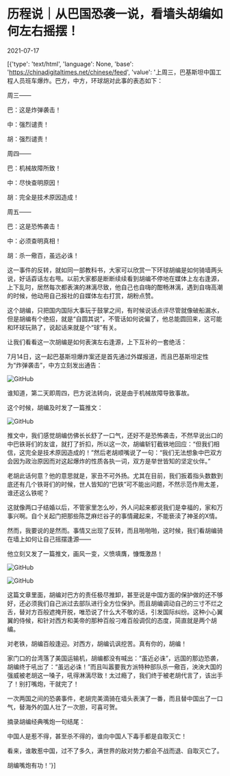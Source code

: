 # 历程说｜从巴国恐袭一说，看墙头胡编如何左右摇摆！

2021-07-17

[{'type': 'text/html', 'language': None, 'base': 'https://chinadigitaltimes.net/chinese/feed', 'value': '上周三，巴基斯坦中国工程人员班车爆炸。巴方，中方，环球胡对此事的表态如下：



周三——

巴：这是炸弹袭击！

中：强烈谴责！

胡：强烈谴责！

周四——

巴：机械故障所致！

中：尽快查明原因！

胡：完全是技术原因造成！

周五——

巴：这是恐怖袭击！

中：必须查明真相！

胡：杀一儆百，虽远必诛！



这一事件的反转，就如同一部教科书，大家可以欣赏一下环球胡编是如何骑墙两头说，好话孬话左右甩。以前大家都是断断续续看到胡编不停地在媒体上左右逢源，上下乱叼，居然每次都表演的淋漓尽致，他自己也自嗨的酣畅淋漓，遇到自嗨高潮的时候，他动用自己报社的自媒体左右打赏，胡粉点赞。

这个胡编，只把国内国际大事玩于鼓掌之间，有时候说话点评尽管就像破船漏水，但是胡编有个绝招，就是“自圆其说”，不管话如何说偏了，他总能圆回来，这可能和环球玩熟了，说起话来就是个“球”有关。

让我们看看这一次胡编是如何表演左右逢源，上下互补的一套绝活：

7月14日，这一起巴基斯坦爆炸案还是首先通过外媒报道，而且巴基斯坦定性为“炸弹袭击”，中方立刻发出通告：

![GitHub](https://cdtmedia.asuscomm.com/assets/images/e/a/ea8f9be9/53ebddcd.png)

谁知道，第二天即周四，巴方说法转向，说是由于机械故障导致事故。

这个时候，胡编及时发了一篇推文：

![GitHub](https://cdtmedia.asuscomm.com/assets/images/e/a/ea8f9be9/7dc5b783.png)

推文中，我们感觉胡编仿佛长长舒了一口气，还好不是恐怖袭击，不然早说出口的中巴铁哥们的友谊，就打了折扣，所以这一次，胡编斩钉截铁地回应：“但我们相信，这完全是技术原因造成的！”然后老胡顺嘴说了一句：“我们无法想象中巴双方会因为政治原因而对这起爆炸的性质各执一词，双方是举世皆知的坚定伙伴。”

老胡此话何意？他的意思就是，家丑不可外扬。尤其在目前，我们扳着指头数数到底还有几个铁哥们的时候，世人皆知的“巴铁”可不能出问题，不然示范作用太差，谁还这么铁呢？

这就像两口子结婚以后，不管家里怎么吵，外人问起来都说我们是幸福的，家和万事兴啊。自个关起门把那些陈芝麻烂谷子的事情藏起来，不能亵渎了神圣的X情。

然而，我要说的是然而。事情又出现了反转，而且啪啪啪，这时候，我们看胡编骑在墙上如何让自己摇摆逢源——

他立刻又发了一篇推文，画风一变，义愤填膺，慷慨激昂！

![GitHub](https://cdtmedia.asuscomm.com/assets/images/e/a/ea8f9be9/50712e66.png)

![GitHub](https://cdtmedia.asuscomm.com/assets/images/e/a/ea8f9be9/8cb90085.jpeg)

这篇文章里面，胡编对巴方的责任极尽推卸，甚至说是中国方面的保护做的还不够好，还必须我们自己派过去部队进行全方位保护。而且胡编调动自己的三寸不烂之舌，替对方百般遮掩开脱，唯恐说了什么大不敬的话，引发国际纠纷。这种小心翼翼的侍候，和针对西方和美帝的那种百般刁难百般调侃的态度，简直就是两个胡编。

对老铁，胡编百般逢迎。对西方，胡编讥讽挖苦。真有你的，胡编！

家门口的台湾落了美国运输机，胡编都没有喊出：“虽近必诛”，远国的那边恐袭，胡编终于吼出了：“虽远必诛！”而且叫嚣要我方派特种部队杀一儆百，泱泱大国的强威被老胡这一嗓子，吼得淋漓尽致！太过瘾了，我们终于被老胡代言了，该出手了！别打嘴炮，干就完了！

一次两国之间的恐袭事件，老胡完美滴骑在墙头表演了一番，而且替中国出了一口气，替海外的国人壮了一次胆，可喜可贺。

摘录胡编经典嘴炮一句结尾：

中国人是惹不得，甚至杀不得的，谁向中国人下毒手都是自取灭亡！

看来，谁敢惹中国，过不了多久，满世界的敌对势力都会不战而退、自取灭亡了。

胡编嘴炮有功！'}]